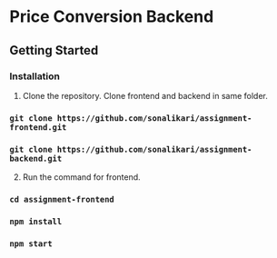 # Price Conversion Backend

## Getting Started

### Installation

1. Clone the repository.
Clone frontend and backend in same folder.
### `git clone https://github.com/sonalikari/assignment-frontend.git`
### `git clone https://github.com/sonalikari/assignment-backend.git`

2. Run the command for frontend.
### `cd assignment-frontend`
### `npm install`
### `npm start`

